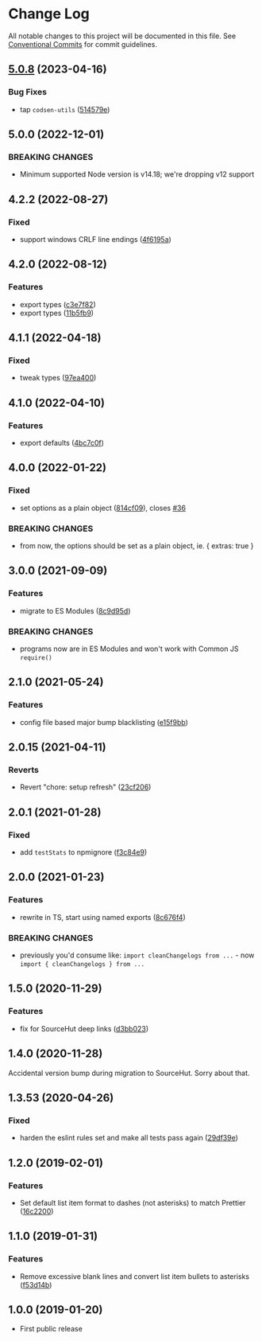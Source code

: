 # Change Log

All notable changes to this project will be documented in this file.
See [Conventional Commits](https://conventionalcommits.org) for commit guidelines.

## [5.0.8](https://github.com/codsen/codsen/compare/lerna-clean-changelogs@5.0.7...lerna-clean-changelogs@5.0.8) (2023-04-16)

### Bug Fixes

- tap `codsen-utils` ([514579e](https://github.com/codsen/codsen/commit/514579edb10d5877faed7b794e382cd17cd91fee))

## 5.0.0 (2022-12-01)

### BREAKING CHANGES

- Minimum supported Node version is v14.18; we're dropping v12 support

## 4.2.2 (2022-08-27)

### Fixed

- support windows CRLF line endings ([4f6195a](https://github.com/codsen/codsen/commit/4f6195a1bfa8f21f18540c90b4963f17c433980c))

## 4.2.0 (2022-08-12)

### Features

- export types ([c3e7f82](https://github.com/codsen/codsen/commit/c3e7f82300e53adef3fe2c8b3f79e74fb379d12b))
- export types ([11b5fb9](https://github.com/codsen/codsen/commit/11b5fb936ce20e0a77c3a09806773e1cd7695c50))

## 4.1.1 (2022-04-18)

### Fixed

- tweak types ([97ea400](https://github.com/codsen/codsen/commit/97ea4001c1bb6bf1a9a09d36fa2d1694f2c4d974))

## 4.1.0 (2022-04-10)

### Features

- export defaults ([4bc7c0f](https://github.com/codsen/codsen/commit/4bc7c0fd98f3c2e768df04a8e34b6465d04835d9))

## 4.0.0 (2022-01-22)

### Fixed

- set options as a plain object ([814cf09](https://github.com/codsen/codsen/commit/814cf090d14c9810b2cf6074fad316fa43d125c8)), closes [#36](https://github.com/codsen/codsen/issues/36)

### BREAKING CHANGES

- from now, the options should be set as a plain object, ie. { extras: true }

## 3.0.0 (2021-09-09)

### Features

- migrate to ES Modules ([8c9d95d](https://github.com/codsen/codsen/commit/8c9d95d5dea0b769c2f070397141918a4893d575))

### BREAKING CHANGES

- programs now are in ES Modules and won't work with Common JS `require()`

## 2.1.0 (2021-05-24)

### Features

- config file based major bump blacklisting ([e15f9bb](https://github.com/codsen/codsen/commit/e15f9bba1c4fd5f847ac28b3f38fa6ee633f5dca))

## 2.0.15 (2021-04-11)

### Reverts

- Revert "chore: setup refresh" ([23cf206](https://github.com/codsen/codsen/commit/23cf206970a087ff0fa04e61f94d919f59ab3881))

## 2.0.1 (2021-01-28)

### Fixed

- add `testStats` to npmignore ([f3c84e9](https://github.com/codsen/codsen/commit/f3c84e95afc5514214312f913692d85b2e12eb29))

## 2.0.0 (2021-01-23)

### Features

- rewrite in TS, start using named exports ([8c676f4](https://github.com/codsen/codsen/commit/8c676f4ea31ad71b4429d22c2bc095738562da97))

### BREAKING CHANGES

- previously you'd consume like: `import cleanChangelogs from ...` - now `import { cleanChangelogs } from ...`

## 1.5.0 (2020-11-29)

### Features

- fix for SourceHut deep links ([d3bb023](https://git.sr.ht/~royston/codsen/commit/d3bb0235c7bfe507847399544c55ae29808629ed))

## 1.4.0 (2020-11-28)

Accidental version bump during migration to SourceHut. Sorry about that.

## 1.3.53 (2020-04-26)

### Fixed

- harden the eslint rules set and make all tests pass again ([29df39e](https://gitlab.com/codsen/codsen/commit/29df39eb787ff5b3a0636ed4ea7df6056f5a0451))

## 1.2.0 (2019-02-01)

### Features

- Set default list item format to dashes (not asterisks) to match Prettier ([16c2200](https://gitlab.com/codsen/codsen/commit/16c2200))

## 1.1.0 (2019-01-31)

### Features

- Remove excessive blank lines and convert list item bullets to asterisks ([f53d14b](https://gitlab.com/codsen/codsen/commit/f53d14b))

## 1.0.0 (2019-01-20)

- First public release
